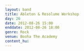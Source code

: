 ```yaml
---
layout: band
title: Ableton & Resolume Workshop
day: 26
date: 2012-08-26 15:00
enddate: 2012-08-26 18:00
genre: Rock
venue: Booha The Academy
content_hu: 
---
```

